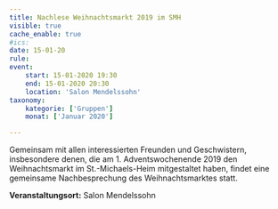 ```yaml
---
title: Nachlese Weihnachtsmarkt 2019 im SMH
visible: true
cache_enable: true
#ics: 
date: 15-01-20
rule: 
event:
	start: 15-01-2020 19:30
	end: 15-01-2020 20:30
	location: 'Salon Mendelssohn'
taxonomy:
	kategorie: ['Gruppen']
	monat: ['Januar 2020']

---
```

Gemeinsam mit allen interessierten Freunden und Geschwistern, insbesondere denen, die am 1. Adventswochenende 2019 den Weihnachtsmarkt im St.-Michaels-Heim mitgestaltet haben, findet eine gemeinsame Nachbesprechung des Weihnachtsmarktes statt.



**Veranstaltungsort:** Salon Mendelssohn

